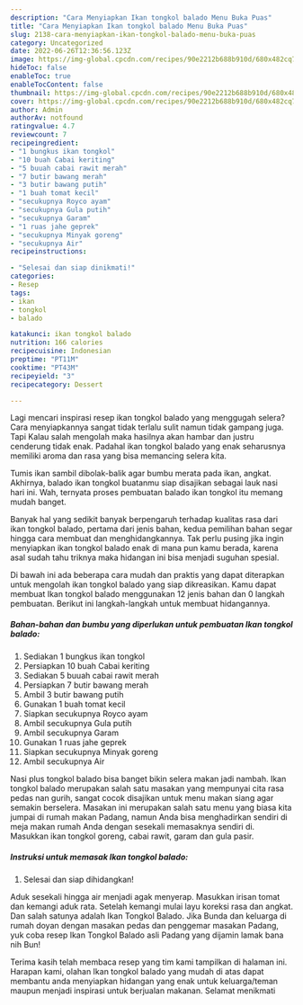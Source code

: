```yaml
---
description: "Cara Menyiapkan Ikan tongkol balado Menu Buka Puas"
title: "Cara Menyiapkan Ikan tongkol balado Menu Buka Puas"
slug: 2138-cara-menyiapkan-ikan-tongkol-balado-menu-buka-puas
category: Uncategorized
date: 2022-06-26T12:36:56.123Z
image: https://img-global.cpcdn.com/recipes/90e2212b688b910d/680x482cq70/ikan-tongkol-balado-foto-resep-utama.jpg
hideToc: false
enableToc: true
enableTocContent: false
thumbnail: https://img-global.cpcdn.com/recipes/90e2212b688b910d/680x482cq70/ikan-tongkol-balado-foto-resep-utama.jpg
cover: https://img-global.cpcdn.com/recipes/90e2212b688b910d/680x482cq70/ikan-tongkol-balado-foto-resep-utama.jpg
author: Admin
authorAv: notfound
ratingvalue: 4.7
reviewcount: 7
recipeingredient:
- "1 bungkus ikan tongkol"
- "10 buah Cabai keriting"
- "5 buuah cabai rawit merah"
- "7 butir bawang merah"
- "3 butir bawang putih"
- "1 buah tomat kecil"
- "secukupnya Royco ayam"
- "secukupnya Gula putih"
- "secukupnya Garam"
- "1 ruas jahe geprek"
- "secukupnya Minyak goreng"
- "secukupnya Air"
recipeinstructions:

- "Selesai dan siap dinikmati!"
categories:
- Resep
tags:
- ikan
- tongkol
- balado

katakunci: ikan tongkol balado 
nutrition: 166 calories
recipecuisine: Indonesian
preptime: "PT11M"
cooktime: "PT43M"
recipeyield: "3"
recipecategory: Dessert

---
```



Lagi mencari inspirasi resep ikan tongkol balado yang menggugah selera? Cara menyiapkannya sangat tidak terlalu sulit namun tidak gampang juga. Tapi Kalau salah mengolah maka hasilnya akan hambar dan justru cenderung tidak enak. Padahal ikan tongkol balado yang enak seharusnya memiliki aroma dan rasa yang bisa memancing selera kita.


Tumis ikan sambil dibolak-balik agar bumbu merata pada ikan, angkat. Akhirnya, balado ikan tongkol buatanmu siap disajikan sebagai lauk nasi hari ini. Wah, ternyata proses pembuatan balado ikan tongkol itu memang mudah banget.

Banyak hal yang sedikit banyak berpengaruh terhadap kualitas rasa dari ikan tongkol balado, pertama dari jenis bahan, kedua pemilihan bahan segar hingga cara membuat dan menghidangkannya. Tak perlu pusing jika ingin menyiapkan ikan tongkol balado enak di mana pun kamu berada, karena asal sudah tahu triknya maka hidangan ini bisa menjadi suguhan spesial.


Di bawah ini ada beberapa cara mudah dan praktis yang dapat diterapkan untuk mengolah ikan tongkol balado yang siap dikreasikan. Kamu dapat membuat Ikan tongkol balado menggunakan 12 jenis bahan dan 0 langkah pembuatan. Berikut ini langkah-langkah untuk membuat hidangannya.

<!--inarticleads1-->

##### Bahan-bahan dan bumbu yang diperlukan untuk pembuatan Ikan tongkol balado:

1. Sediakan 1 bungkus ikan tongkol
1. Persiapkan 10 buah Cabai keriting
1. Sediakan 5 buuah cabai rawit merah
1. Persiapkan 7 butir bawang merah
1. Ambil 3 butir bawang putih
1. Gunakan 1 buah tomat kecil
1. Siapkan secukupnya Royco ayam
1. Ambil secukupnya Gula putih
1. Ambil secukupnya Garam
1. Gunakan 1 ruas jahe geprek
1. Siapkan secukupnya Minyak goreng
1. Ambil secukupnya Air


Nasi plus tongkol balado bisa banget bikin selera makan jadi nambah. Ikan tongkol balado merupakan salah satu masakan yang mempunyai cita rasa pedas nan gurih, sangat cocok disajikan untuk menu makan siang agar semakin berselera. Masakan ini merupakan salah satu menu yang biasa kita jumpai di rumah makan Padang, namun Anda bisa menghadirkan sendiri di meja makan rumah Anda dengan sesekali memasaknya sendiri di. Masukkan ikan tongkol goreng, cabai rawit, garam dan gula pasir. 

<!--inarticleads2-->

##### Instruksi untuk memasak Ikan tongkol balado:


1. Selesai dan siap dihidangkan!

Aduk sesekali hingga air menjadi agak menyerap. Masukkan irisan tomat dan kemangi aduk rata. Setelah kemangi mulai layu koreksi rasa dan angkat. Dan salah satunya adalah Ikan Tongkol Balado. Jika Bunda dan keluarga di rumah doyan dengan masakan pedas dan penggemar masakan Padang, yuk coba resep Ikan Tongkol Balado asli Padang yang dijamin lamak bana nih Bun! 

Terima kasih telah membaca resep yang tim kami tampilkan di halaman ini. Harapan kami, olahan Ikan tongkol balado yang mudah di atas dapat membantu anda menyiapkan hidangan yang enak untuk keluarga/teman maupun menjadi inspirasi untuk berjualan makanan. Selamat menikmati
